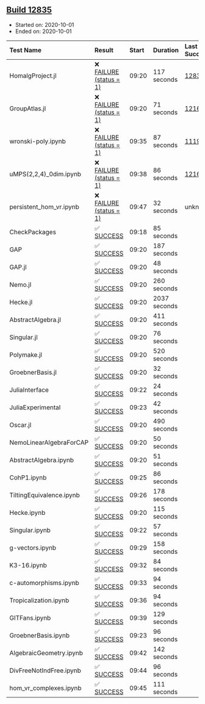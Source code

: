 ## [Build 12835](https://oscarci.mathematik.uni-kl.de/job/oscar/12835/)

* Started on: 2020-10-01
* Ended on: 2020-10-01

| Test Name    | Result | Start | Duration | Last Success | First Failure |
|:-------------|:-------|:------|:---------|:-------------|:--------------|
| HomalgProject.jl | ❌ [FAILURE (status = 1)](https://oscarci.mathematik.uni-kl.de/job/oscar/12835/artifact/logs/build-12835/HomalgProject.jl.log) | 09:20 | 117 seconds | [12833](https://oscarci.mathematik.uni-kl.de/job/oscar/12833/) | [12834](https://oscarci.mathematik.uni-kl.de/job/oscar/12834/) |
| GroupAtlas.jl | ❌ [FAILURE (status = 1)](https://oscarci.mathematik.uni-kl.de/job/oscar/12835/artifact/logs/build-12835/GroupAtlas.jl.log) | 09:20 | 71 seconds | [12167](https://oscarci.mathematik.uni-kl.de/job/oscar/12167/) | [12168](https://oscarci.mathematik.uni-kl.de/job/oscar/12168/) |
| wronski-poly.ipynb | ❌ [FAILURE (status = 1)](https://oscarci.mathematik.uni-kl.de/job/oscar/12835/artifact/logs/build-12835/wronski-poly.ipynb.log) | 09:35 | 87 seconds | [11192](https://oscarci.mathematik.uni-kl.de/job/oscar/11192/) | [11193](https://oscarci.mathematik.uni-kl.de/job/oscar/11193/) |
| uMPS(2,2,4)_0dim.ipynb | ❌ [FAILURE (status = 1)](https://oscarci.mathematik.uni-kl.de/job/oscar/12835/artifact/logs/build-12835/uMPS-2-2-4-_0dim.ipynb.log) | 09:38 | 86 seconds | [12167](https://oscarci.mathematik.uni-kl.de/job/oscar/12167/) | [12168](https://oscarci.mathematik.uni-kl.de/job/oscar/12168/) |
| persistent_hom_vr.ipynb | ❌ [FAILURE (status = 1)](https://oscarci.mathematik.uni-kl.de/job/oscar/12835/artifact/logs/build-12835/persistent_hom_vr.ipynb.log) | 09:47 | 32 seconds | unknown | unknown |
| CheckPackages | ✅ [SUCCESS](https://oscarci.mathematik.uni-kl.de/job/oscar/12835/artifact/logs/build-12835/CheckPackages.log) | 09:18 | 85 seconds |  |  |
| GAP | ✅ [SUCCESS](https://oscarci.mathematik.uni-kl.de/job/oscar/12835/artifact/logs/build-12835/GAP.log) | 09:20 | 187 seconds |  |  |
| GAP.jl | ✅ [SUCCESS](https://oscarci.mathematik.uni-kl.de/job/oscar/12835/artifact/logs/build-12835/GAP.jl.log) | 09:20 | 48 seconds |  |  |
| Nemo.jl | ✅ [SUCCESS](https://oscarci.mathematik.uni-kl.de/job/oscar/12835/artifact/logs/build-12835/Nemo.jl.log) | 09:20 | 260 seconds |  |  |
| Hecke.jl | ✅ [SUCCESS](https://oscarci.mathematik.uni-kl.de/job/oscar/12835/artifact/logs/build-12835/Hecke.jl.log) | 09:20 | 2037 seconds |  |  |
| AbstractAlgebra.jl | ✅ [SUCCESS](https://oscarci.mathematik.uni-kl.de/job/oscar/12835/artifact/logs/build-12835/AbstractAlgebra.jl.log) | 09:20 | 411 seconds |  |  |
| Singular.jl | ✅ [SUCCESS](https://oscarci.mathematik.uni-kl.de/job/oscar/12835/artifact/logs/build-12835/Singular.jl.log) | 09:20 | 76 seconds |  |  |
| Polymake.jl | ✅ [SUCCESS](https://oscarci.mathematik.uni-kl.de/job/oscar/12835/artifact/logs/build-12835/Polymake.jl.log) | 09:20 | 520 seconds |  |  |
| GroebnerBasis.jl | ✅ [SUCCESS](https://oscarci.mathematik.uni-kl.de/job/oscar/12835/artifact/logs/build-12835/GroebnerBasis.jl.log) | 09:20 | 32 seconds |  |  |
| JuliaInterface | ✅ [SUCCESS](https://oscarci.mathematik.uni-kl.de/job/oscar/12835/artifact/logs/build-12835/JuliaInterface.log) | 09:22 | 24 seconds |  |  |
| JuliaExperimental | ✅ [SUCCESS](https://oscarci.mathematik.uni-kl.de/job/oscar/12835/artifact/logs/build-12835/JuliaExperimental.log) | 09:23 | 42 seconds |  |  |
| Oscar.jl | ✅ [SUCCESS](https://oscarci.mathematik.uni-kl.de/job/oscar/12835/artifact/logs/build-12835/Oscar.jl.log) | 09:20 | 490 seconds |  |  |
| NemoLinearAlgebraForCAP | ✅ [SUCCESS](https://oscarci.mathematik.uni-kl.de/job/oscar/12835/artifact/logs/build-12835/NemoLinearAlgebraForCAP.log) | 09:20 | 50 seconds |  |  |
| AbstractAlgebra.ipynb | ✅ [SUCCESS](https://oscarci.mathematik.uni-kl.de/job/oscar/12835/artifact/logs/build-12835/AbstractAlgebra.ipynb.log) | 09:20 | 51 seconds |  |  |
| CohP1.ipynb | ✅ [SUCCESS](https://oscarci.mathematik.uni-kl.de/job/oscar/12835/artifact/logs/build-12835/CohP1.ipynb.log) | 09:25 | 86 seconds |  |  |
| TiltingEquivalence.ipynb | ✅ [SUCCESS](https://oscarci.mathematik.uni-kl.de/job/oscar/12835/artifact/logs/build-12835/TiltingEquivalence.ipynb.log) | 09:26 | 178 seconds |  |  |
| Hecke.ipynb | ✅ [SUCCESS](https://oscarci.mathematik.uni-kl.de/job/oscar/12835/artifact/logs/build-12835/Hecke.ipynb.log) | 09:20 | 115 seconds |  |  |
| Singular.ipynb | ✅ [SUCCESS](https://oscarci.mathematik.uni-kl.de/job/oscar/12835/artifact/logs/build-12835/Singular.ipynb.log) | 09:22 | 57 seconds |  |  |
| g-vectors.ipynb | ✅ [SUCCESS](https://oscarci.mathematik.uni-kl.de/job/oscar/12835/artifact/logs/build-12835/g-vectors.ipynb.log) | 09:29 | 158 seconds |  |  |
| K3-16.ipynb | ✅ [SUCCESS](https://oscarci.mathematik.uni-kl.de/job/oscar/12835/artifact/logs/build-12835/K3-16.ipynb.log) | 09:32 | 84 seconds |  |  |
| c-automorphisms.ipynb | ✅ [SUCCESS](https://oscarci.mathematik.uni-kl.de/job/oscar/12835/artifact/logs/build-12835/c-automorphisms.ipynb.log) | 09:33 | 94 seconds |  |  |
| Tropicalization.ipynb | ✅ [SUCCESS](https://oscarci.mathematik.uni-kl.de/job/oscar/12835/artifact/logs/build-12835/Tropicalization.ipynb.log) | 09:36 | 94 seconds |  |  |
| GITFans.ipynb | ✅ [SUCCESS](https://oscarci.mathematik.uni-kl.de/job/oscar/12835/artifact/logs/build-12835/GITFans.ipynb.log) | 09:39 | 129 seconds |  |  |
| GroebnerBasis.ipynb | ✅ [SUCCESS](https://oscarci.mathematik.uni-kl.de/job/oscar/12835/artifact/logs/build-12835/GroebnerBasis.ipynb.log) | 09:23 | 96 seconds |  |  |
| AlgebraicGeometry.ipynb | ✅ [SUCCESS](https://oscarci.mathematik.uni-kl.de/job/oscar/12835/artifact/logs/build-12835/AlgebraicGeometry.ipynb.log) | 09:42 | 142 seconds |  |  |
| DivFreeNotIndFree.ipynb | ✅ [SUCCESS](https://oscarci.mathematik.uni-kl.de/job/oscar/12835/artifact/logs/build-12835/DivFreeNotIndFree.ipynb.log) | 09:44 | 96 seconds |  |  |
| hom_vr_complexes.ipynb | ✅ [SUCCESS](https://oscarci.mathematik.uni-kl.de/job/oscar/12835/artifact/logs/build-12835/hom_vr_complexes.ipynb.log) | 09:45 | 111 seconds |  |  |
